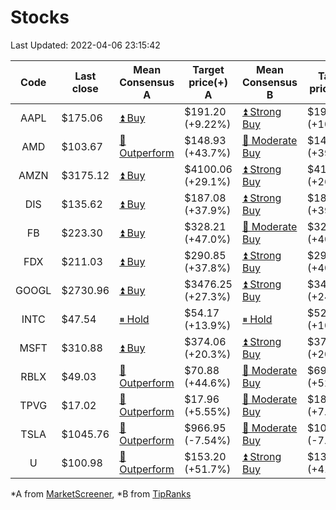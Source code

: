 # Stocks
Last Updated: 2022-04-06 23:15:42

|Code|Last close|Mean Consensus A|Target price(+) A|Mean Consensus B|Target price(+) B|
|:--:|-|-|-|-|-|
|AAPL|$175.06|[⏫ Buy](https://m.marketscreener.com/quote/stock/-4849/)|$191.20 (+9.22%)|[⏫ Strong Buy](https://www.tipranks.com/stocks/aapl/forecast)|$193.36 (+10.45%)|
|AMD|$103.67|[🔼 Outperform](https://m.marketscreener.com/quote/stock/-19475876/)|$148.93 (+43.7%)|[🔼 Moderate Buy](https://www.tipranks.com/stocks/amd/forecast)|$149.53 (+39.98%)|
|AMZN|$3175.12|[⏫ Buy](https://m.marketscreener.com/quote/stock/-12864605/)|$4100.06 (+29.1%)|[⏫ Strong Buy](https://www.tipranks.com/stocks/amzn/forecast)|$4143.76 (+26.29%)|
|DIS|$135.62|[⏫ Buy](https://m.marketscreener.com/quote/stock/-4842/)|$187.08 (+37.9%)|[⏫ Strong Buy](https://www.tipranks.com/stocks/dis/forecast)|$189.50 (+39.73%)|
|FB|$223.30|[⏫ Buy](https://m.marketscreener.com/quote/stock/-10547141/)|$328.21 (+47.0%)|[🔼 Moderate Buy](https://www.tipranks.com/stocks/fb/forecast)|$325.60 (+40.44%)|
|FDX|$211.03|[⏫ Buy](https://m.marketscreener.com/quote/stock/-12585/)|$290.85 (+37.8%)|[⏫ Strong Buy](https://www.tipranks.com/stocks/fdx/forecast)|$295.75 (+40.15%)|
|GOOGL|$2730.96|[⏫ Buy](https://m.marketscreener.com/quote/stock/-24203373/)|$3476.25 (+27.3%)|[⏫ Strong Buy](https://www.tipranks.com/stocks/googl/forecast)|$3490.00 (+24.12%)|
|INTC|$47.54|[⏸ Hold](https://m.marketscreener.com/quote/stock/-4829/)|$54.17 (+13.9%)|[⏸ Hold](https://www.tipranks.com/stocks/intc/forecast)|$52.85 (+10.43%)|
|MSFT|$310.88|[⏫ Buy](https://m.marketscreener.com/quote/stock/-4835/)|$374.06 (+20.3%)|[⏫ Strong Buy](https://www.tipranks.com/stocks/msft/forecast)|$374.88 (+20.59%)|
|RBLX|$49.03|[🔼 Outperform](https://m.marketscreener.com/quote/stock/-117793644/)|$70.88 (+44.6%)|[🔼 Moderate Buy](https://www.tipranks.com/stocks/rblx/forecast)|$69.38 (+52.48%)|
|TPVG|$17.02|[🔼 Outperform](https://m.marketscreener.com/quote/stock/-15933327/)|$17.96 (+5.55%)|[🔼 Moderate Buy](https://www.tipranks.com/stocks/tpvg/forecast)|$18.38 (+7.49%)|
|TSLA|$1045.76|[🔼 Outperform](https://m.marketscreener.com/quote/stock/-6344549/)|$966.95 (-7.54%)|[🔼 Moderate Buy](https://www.tipranks.com/stocks/tsla/forecast)|$1005.64 (-7.85%)|
|U|$100.98|[🔼 Outperform](https://m.marketscreener.com/quote/stock/-112492634/)|$153.20 (+51.7%)|[⏫ Strong Buy](https://www.tipranks.com/stocks/u/forecast)|$134.38 (+41.56%)|


*A from [MarketScreener](https://www.marketscreener.com), *B from [TipRanks](https://www.tipranks.com)
